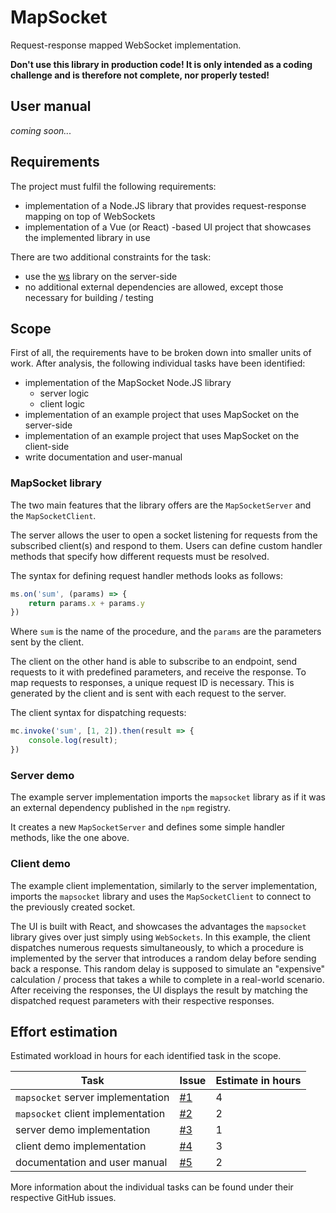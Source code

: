 # MapSocket
Request-response mapped WebSocket implementation.

**Don't use this library in production code! It is only intended as a coding challenge and is therefore not complete, nor properly tested!**

## User manual
*coming soon...*

## Requirements
The project must fulfil the following requirements:
* implementation of a Node.JS library that provides request-response mapping on top of WebSockets
* implementation of a Vue (or React) -based UI project that showcases the implemented library in use

There are two additional constraints for the task:
* use the [ws](https://github.com/websockets/ws) library on the server-side
* no additional external dependencies are allowed, except those necessary for building / testing

## Scope
First of all, the requirements have to be broken down into smaller units of work.
After analysis, the following individual tasks have been identified:

* implementation of the MapSocket Node.JS library
    * server logic
    * client logic
* implementation of an example project that uses MapSocket on the server-side
* implementation of an example project that uses MapSocket on the client-side
* write documentation and user-manual

### MapSocket library
The two main features that the library offers are the `MapSocketServer` and the `MapSocketClient`. 

The server allows the user to open a socket listening for requests from the subscribed client(s) and respond to them.
Users can define custom handler methods that specify how different requests must be resolved. 

The syntax for defining request handler methods looks as follows:

```ts
ms.on('sum', (params) => {
    return params.x + params.y
})
```

Where `sum` is the name of the procedure, and the `params` are the parameters sent by the client.

The client on the other hand is able to subscribe to an endpoint, send requests to it with predefined parameters, and receive the response.
To map requests to responses, a unique request ID is necessary. This is generated by the client and is sent with each request to the server.

The client syntax for dispatching requests:

```ts
mc.invoke('sum', [1, 2]).then(result => {
    console.log(result);
})
```

### Server demo
The example server implementation imports the `mapsocket` library as if it was an external dependency published in the `npm` registry. 

It creates a new `MapSocketServer` and defines some simple handler methods, like the one above.

### Client demo
The example client implementation, similarly to the server implementation, imports the `mapsocket` library and uses the `MapSocketClient` to
connect to the previously created socket. 

The UI is built with React, and showcases the advantages the `mapsocket` library gives over just simply using `WebSockets`. 
In this example, the client dispatches numerous requests simultaneously, to which a procedure is implemented by the server that introduces a
random delay before sending back a response. This random delay is supposed to simulate an "expensive" calculation / process that takes a 
while to complete in a real-world scenario. After receiving the responses, the UI displays the result by matching the dispatched request 
parameters with their respective responses.


## Effort estimation
Estimated workload in hours for each identified task in the scope.

| Task                              | Issue                                             | Estimate in hours |
|-----------------------------------|---------------------------------------------------|-------------------|
| `mapsocket` server implementation | [#1](https://github.com/wlchs/mapsocket/issues/1) | 4                 |
| `mapsocket` client implementation | [#2](https://github.com/wlchs/mapsocket/issues/2) | 2                 |
| server demo implementation        | [#3](https://github.com/wlchs/mapsocket/issues/3) | 1                 |
| client demo implementation        | [#4](https://github.com/wlchs/mapsocket/issues/4) | 3                 |
| documentation and user manual     | [#5](https://github.com/wlchs/mapsocket/issues/5) | 2                 |

More information about the individual tasks can be found under their respective GitHub issues.